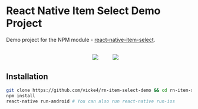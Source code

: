 # React Native Item Select Demo Project

Demo project for the NPM module - [react-native-item-select](https://github.com/vicke4/react-native-item-select).
<br /><br />
<p align="middle">
  <img src="https://i.imgur.com/1q43At0.gif" hspace="35" />
  <img src="https://i.imgur.com/abhxlfV.gif" />
</p>
  

## Installation

```bash
git clone https://github.com/vicke4/rn-item-select-demo && cd rn-item-select-demo
npm install
react-native run-android # You can also run react-native run-ios
```
